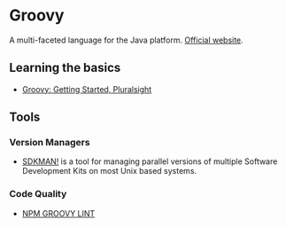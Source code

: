 # Groovy

A multi-faceted language for the Java platform. [Official website](https://groovy-lang.org/).

## Learning the basics

* [Groovy: Getting Started, Pluralsight](https://app.pluralsight.com/courses/632615c9-d977-400a-bc2e-0ae40fedffd8/table-of-contents)

## Tools

### Version Managers

* [SDKMAN!](https://sdkman.io/) is a tool for managing parallel versions of multiple Software Development Kits on most Unix based systems.

### Code Quality

* [NPM GROOVY LINT](https://www.npmjs.com/package/npm-groovy-lint)
